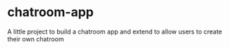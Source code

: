 # chatroom-app
A little project to build a chatroom app and extend to allow users to create their own chatroom
